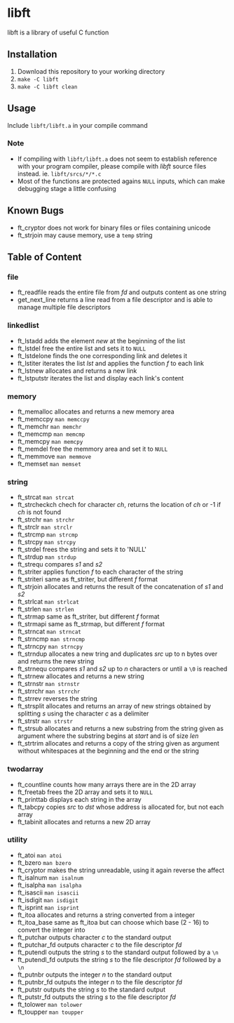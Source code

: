 # libft
libft is a library of useful C function

## Installation
1. Download this repository to your working directory
2. `make -C libft`
3. `make -C libft clean`

## Usage
Include `libft/libft.a` in your compile command

### Note
- If compiling with `libft/libft.a` does not seem to establish reference with your program compiler, please compile with _libft_ source files instead. ie. `libft/srcs/*/*.c`
- Most of the functions are protected agains `NULL` inputs, which can make debugging stage a little confusing

## Known Bugs
- ft_cryptor does not work for binary files or files containing unicode
- ft_strjoin may cause memory, use a `temp` string

## Table of Content

### file
- ft_readfile reads the entire file from _fd_ and outputs content as one string
- get_next_line returns a line read from a file descriptor and is able to manage multiple file descriptors

### linkedlist
- ft_lstadd adds the element _new_ at the beginning of the list
- ft_lstdel free the entire list and sets it to `NULL`
- ft_lstdelone finds the one corresponding link and deletes it
- ft_lstiter iterates the list _lst_ and applies the function _f_ to each link
- ft_lstnew allocates and returns a new link
- ft_lstputstr iterates the list and display each link's content

### memory
- ft_memalloc allocates and returns a new memory area
- ft_memccpy `man memccpy`
- ft_memchr `man memchr`
- ft_memcmp `man memcmp`
- ft_memcpy `man memcpy`
- ft_memdel free the memmory area and set it to `NULL`
- ft_memmove `man memmove`
- ft_memset `man memset`

### string
- ft_strcat `man strcat`
- ft_strcheckch chech for character _ch_, returns the location of _ch_ or -1 if _ch_ is not found
- ft_strchr `man strchr`
- ft_strclr `man strclr`
- ft_strcmp `man strcmp`
- ft_strcpy `man strcpy`
- ft_strdel frees the string and sets it to 'NULL'
- ft_strdup `man strdup`
- ft_strequ compares _s1_ and _s2_
- ft_striter applies function _f_ to each character of the string
- ft_striteri same as ft_striter, but different _f_ format
- ft_strjoin allocates and returns the result of the concatenation of _s1_ and _s2_
- ft_strlcat `man strlcat`
- ft_strlen `man strlen`
- ft_strmap same as ft_striter, but different _f_ format
- ft_strmapi same as ft_strmap, but different _f_ format
- ft_strncat `man strncat`
- ft_strncmp `man strncmp`
- ft_strncpy `man strncpy`
- ft_strndup allocates a new tring and duplicates _src_ up to n bytes over and returns the new string
- ft_strnequ compares _s1_ and _s2_ up to _n_ characters or until a `\0` is reached
- ft_strnew allocates and returns a new string
- ft_strnstr `man strnstr`
- ft_strrchr `man strrchr`
- ft_strrev reverses the string
- ft_strsplit allocates and returns an array of new strings obtained by splitting _s_ using the character _c_ as a delimiter
- ft_strstr `man strstr`
- ft_strsub allocates and returns a new substring from the string given as argument where the substring begins at _start_ and is of size _len_
- ft_strtrim allocates and returns a copy of the string given as argument without whitespaces at the beginning and the end or the string

### twodarray
- ft_countline counts how many arrays there are in the 2D array
- ft_freetab frees the 2D array and sets it to `NULL`
- ft_printtab displays each string in the array
- ft_tabcpy copies _src_ to _dst_ whose address is allocated for, but not each array
- ft_tabinit allocates and returns a new 2D array

### utility
- ft_atoi `man atoi`
- ft_bzero `man bzero`
- ft_cryptor makes the string unreadable, using it again reverse the affect
- ft_isalnum `man isalnum`
- ft_isalpha `man isalpha`
- ft_isascii `man isascii`
- ft_isdigit `man isdigit`
- ft_isprint `man isprint`
- ft_itoa allocates and returns a string converted from a integer
- ft_itoa_base same as ft_itoa but can choose which base (2 - 16) to convert the integer into
- ft_putchar outputs character _c_ to the standard output
- ft_putchar_fd outputs character _c_ to the file descriptor _fd_
- ft_putendl outputs the string _s_ to the standard output followed by a `\n`
- ft_putendl_fd outputs the string _s_ to the file descriptor _fd_ followed by a `\n`
- ft_putnbr outputs the integer _n_ to the standard output
- ft_putnbr_fd outputs the integer _n_ to the file descriptor _fd_
- ft_putstr outputs the string _s_ to the standard output
- ft_putstr_fd outputs the string _s_ to the file descriptor _fd_
- ft_tolower `man tolower`
- ft_toupper `man toupper`
